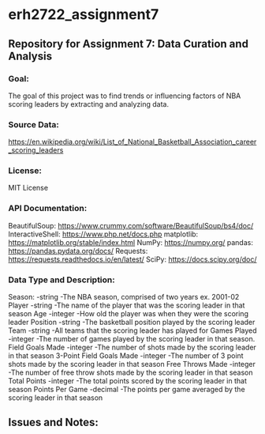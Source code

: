 # erh2722_assignment7
## Repository for Assignment 7: Data Curation and Analysis
### Goal:
The goal of this project was to find trends or influencing factors of NBA scoring leaders by extracting and analyzing data.
### Source Data:
https://en.wikipedia.org/wiki/List_of_National_Basketball_Association_career_scoring_leaders
### License:
MIT License
### API Documentation:
BeautifulSoup: https://www.crummy.com/software/BeautifulSoup/bs4/doc/
InteractiveShell: https://www.php.net/docs.php
matplotlib: https://matplotlib.org/stable/index.html
NumPy: https://numpy.org/ 
pandas: https://pandas.pydata.org/docs/
Requests: https://requests.readthedocs.io/en/latest/
SciPy: https://docs.scipy.org/doc/
### Data Type and Description:
Season:
  -string
  -The NBA season, comprised of two years
   ex. 2001-02
Player
  -string
  -The name of the player that was the scoring leader in that season
Age
  -integer
  -How old the player was when they were the scoring leader
Position
  -string
  -The basketball position played by the scoring leader
Team
  -string
  -All teams that the scoring leader has played for
Games Played
  -integer
  -The number of games played by the scoring leader in that season.
Field Goals Made
  -integer
  -The number of shots made by the scoring leader in that season
3-Point Field Goals Made
  -integer
  -The number of 3 point shots made by the scoring leader in that          season
Free Throws Made
  -integer
  -The number of free throw shots made by the scoring leader in that season
Total Points
  -integer
  -The total points scored by the scoring leader in that season
Points Per Game
  -decimal
  -The points per game averaged by the scoring leader in that season
## Issues and Notes:
